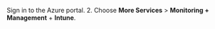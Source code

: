 Sign in to the Azure portal.
2. Choose **More Services** > **Monitoring + Management** + **Intune**.  